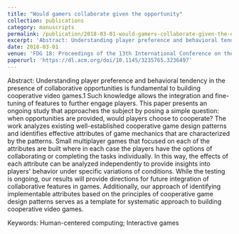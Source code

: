 ```yaml
---
title: "Would gamers collaborate given the opportunity"
collection: publications
category: manuscripts
permalink: /publication/2018-03-01-would-gamers-collaborate-given-the-opportunity
excerpt: 'Abstract: Understanding player preference and behavioral tendency in the presence of collaborative opportunities is fundamental to building cooperative video games.1 Such knowledge allows the integration and fine-tuning of features to further engage players. This paper presents an ongoing study that approaches the subject by posing a simple question: when opportunities are provided, would players choose to cooperate? The work analyzes existing well-established cooperative game design patterns and identifies effective attributes of game mechanics that are characterized by the patterns. Small multiplayer games that focused on each of the attributes are built where in each case the players have the options of collaborating or completing the tasks individually. In this way, the effects of each attribute can be analyzed independently to provide insights into players behavior under specific variations of conditions. While the testing is ongoing, our results will provide directions for future integration of collaborative features in games. Additionally, our approach of identifying implementable attributes based on the principles of cooperative game design patterns serves as a template for systematic approach to building cooperative video games.'
date: 2018-03-01
venue: 'FDG 18: Proceedings of the 13th International Conference on the Foundations of Digital Games'
paperurl: 'https://dl.acm.org/doi/10.1145/3235765.3236497'
---
```

Abstract: Understanding player preference and behavioral tendency in the presence of collaborative opportunities is fundamental to building cooperative video games.1 Such knowledge allows the integration and fine-tuning of features to further engage players. This paper presents an ongoing study that approaches the subject by posing a simple question: when opportunities are provided, would players choose to cooperate? The work analyzes existing well-established cooperative game design patterns and identifies effective attributes of game mechanics that are characterized by the patterns. Small multiplayer games that focused on each of the attributes are built where in each case the players have the options of collaborating or completing the tasks individually. In this way, the effects of each attribute can be analyzed independently to provide insights into players' behavior under specific variations of conditions. While the testing is ongoing, our results will provide directions for future integration of collaborative features in games. Additionally, our approach of identifying implementable attributes based on the principles of cooperative game design patterns serves as a template for systematic approach to building cooperative video games.

Keywords: Human-centered computing; Interactive games